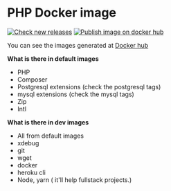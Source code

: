 PHP Docker image
============

[![Check new releases](https://github.com/3lever/php/actions/workflows/check_docker_hub_releases.yml/badge.svg)](https://github.com/3lever/php/actions/workflows/check_docker_hub_releases.yml)
[![Publish image on docker hub](https://github.com/3lever/php/actions/workflows/publish_docker_hub.yml/badge.svg)](https://github.com/3lever/php/actions/workflows/publish_docker_hub.yml)

You can see the images generated at [Docker hub](https://hub.docker.com/repository/docker/3lever/php)

**What is there in default images**
- PHP
- Composer
- Postgresql extensions (check the postgresql tags)
- mysql extensions (check the mysql tags)
- Zip
- Intl

**What is there in dev images**
 - All from default images
 - xdebug
 - git
 - wget
 - docker
 - heroku cli
 - Node, yarn ( it'll help fullstack projects.)